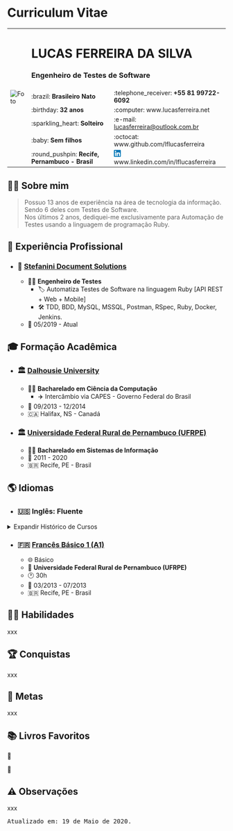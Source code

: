 # Curriculum Vitae

<table>
  <tr>
    <td rowspan="7">
      <img src='https://avatars2.githubusercontent.com/u/5920654?s=460&u=58910df8cdac7a24bba00e0be05d5fe97d6695ac&v=4' alt='Foto' width='320'>
    </td>
  </tr>
  <tr>
    <td colspan="2">
      <h1>LUCAS FERREIRA DA SILVA</h1>
      <h3>Engenheiro de Testes de Software</h3>
    </td>
  </tr>
  <tr>
    <td>:brazil: <b>Brasileiro Nato</b></td>
    <td>:telephone_receiver: <b>+55 81 99722-6092</b></td>
  </tr>
  <tr>
    <td>:birthday: <b>32 anos</b></td>
    <td>:computer: www.lucasferreira.net</td>
  </tr>
  <tr>
    <td>:sparkling_heart: <b>Solteiro</b></td>
    <td>:e-mail: <a href="mailto:lucasferreira@outlook.com.br">lucasferreira@outlook.com.br</a></td>
  </tr>
  <tr>
    <td>:baby: <b>Sem filhos</b></td>
    <td>:octocat: www.github.com/lflucasferreira</td>
  </tr>
  <tr>
    <td>:round_pushpin: <b>Recife, Pernambuco - Brasil</b></td>
    <td><img src="../images/linkedin.png"> www.linkedin.com/in/lflucasferreira</td>
  </tr>
</table>

## :raising_hand_man: Sobre mim

> Possuo 13 anos de experiência na área de tecnologia da informação. Sendo 6 deles com Testes de Software.  
> Nos últimos 2 anos, dediquei-me exclusivamente para Automação de Testes usando a linguagem de programação Ruby.

## :briefcase: Experiência Profissional

- ### :office: <a href="http://www.stefanini.com">Stefanini Document Solutions</a>

  - :man_office_worker: __Engenheiro de Testes__
    - :label: Automatiza Testes de Software na linguagem Ruby [API REST + Web + Mobile]
    - :hammer_and_wrench: TDD, BDD, MySQL, MSSQL, Postman, RSpec, Ruby, Docker, Jenkins.
  - :calendar: 05/2019 - Atual

## :mortar_board: Formação Acadêmica

- ### :classical_building: <a href="http://www.dal.ca">Dalhousie University</a>

  - :man_student: __Bacharelado em Ciência da Computação__
    - :airplane: Intercâmbio via CAPES - Governo Federal do Brasil
  - :calendar: 09/2013 - 12/2014
  - :canada: Halifax, NS - Canadá

<!-- Bachelor of Computer Science, BCS -->

- ### :classical_building: <a href="http://www.ufrpe.br">Universidade Federal Rural de Pernambuco (UFRPE)</a>

  - :man_student: __Bacharelado em Sistemas de Informação__
  - :calendar: 2011 - 2020
  - :brazil: Recife, PE - Brasil


## :earth_americas: Idiomas

<!-- - :us: __Inglês__: fluente -->

- ### :us: __Inglês__: Fluente</a>

<details>
  <summary>Expandir Histórico de Cursos</summary>

  - #### :us: <a href="http://www.dal.ca">English as a Second Language (ESL)</a>

    - :globe_with_meridians: Acadêmico
    - :school: __Dalhousie University__
    - :clock1: 60h
    - :calendar: 09/2013 - 12/2013
    - :canada: Halifax, NS - Canadá

  - #### :us: <a href="https://mindsidiomas.com.br">Inglês 18 Meses</a>

    - :globe_with_meridians: Básico ao Avançado
    - :school: __Minds English School__
    - :clock1: 400h
    - :calendar: 01/2012 - 08/2013
    - :brazil: Recife, PE - Brasil
</details>

- ### :fr: <a href="http://www.ufrpe.br">Francês Básico 1 (A1)</a>

  - :globe_with_meridians: Básico
  - :school: __Universidade Federal Rural de Pernambuco (UFRPE)__
  - :clock1: 30h
  - :calendar: 03/2013 - 07/2013
  - :brazil: Recife, PE - Brasil

<!-- - ### :us: <a href="https://mindsidiomas.com.br">Inglês 18 Meses</a>

  - :globe_with_meridians: Básico ao Avançado
  - :school: __Minds English School__
  - :clock1: 400h
  - :calendar: 01/2012 - 08/2013
  - :brazil: Recife, PE - Brasil -->

## :ng_man: Habilidades

xxx

## :trophy: Conquistas

xxx

## :dart: Metas

xxx

## :books: Livros Favoritos

:book:

:bookmark:

## :warning: Observações

xxx

<pre>Atualizado em: 19 de Maio de 2020.</pre>